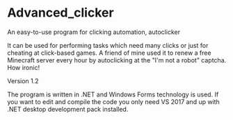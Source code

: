 # Advanced_clicker
An easy-to-use program for clicking automation, autoclicker

It can be used for performing tasks which need many clicks or just for cheating at click-based games.
A friend of mine used it to renew a free Minecraft server every hour by autoclicking at the "I'm not a robot" captcha. How ironic!

Version 1.2

The program is written in .NET and Windows Forms technology is used. If you want to edit and compile the code you only need VS 2017 and up with .NET desktop development pack installed.
